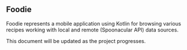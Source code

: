 ## Foodie

Foodie represents a mobile application using Kotlin for browsing various recipes working with local and remote (Spoonacular API) data sources.

This document will be updated as the project progresses. 